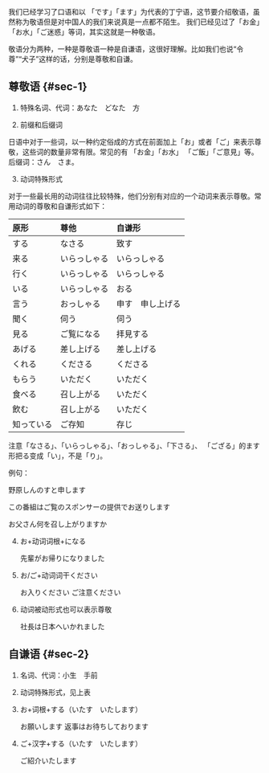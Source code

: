 我们已经学习了口语和以 「です」「ます」为代表的丁宁语，这节要介绍敬语，虽然称为敬语但是对中国人的我们来说真是一点都不陌生。 我们已经见过了「お金」「お水」「ご迷惑」等词，其实这就是一种敬语。

敬语分为两种，一种是尊敬语一种是自谦语，这很好理解。比如我们也说“令尊”“犬子”这样的话，分别是尊敬和自谦。

## 尊敬语 {#sec-1}

1. 特殊名词、代词：あなた　どなた　方

2. 前缀和后缀词

日语中对于一些词，以一种约定俗成的方式在前面加上「お」或者「ご」来表示尊敬，这些词的数量非常有限。常见的有 「お金」「お水」 「ご飯」「ご意見」等。后缀词：さん　さま。

3. 动词特殊形式 

对于一些最长用的动词往往比较特殊，他们分别有对应的一个动词来表示尊敬。常用动词的尊敬和自谦形式如下：

| 原形 | 尊他 | 自谦形 |
| :--- | :--- | :--- |
| する | なさる | 致す |
| 来る | いらっしゃる | いらっしゃる |
| 行く | いらっしゃる | いらっしゃる |
| いる | いらっしゃる | おる |
| 言う | おっしゃる | 申す　申し上げる |
| 聞く | 伺う | 伺う |
| 見る | ご覧になる | 拝見する |
| あげる | 差し上げる | 差し上げる |
| くれる | くださる | くださる |
| もらう | いただく | いただく |
| 食べる | 召し上がる | いただく |
| 飲む | 召し上がる | いただく |
| 知っている | ご存知 | 存じ |


注意「なさる」、「いらっしゃる」、「おっしゃる」、「下さる」、 「ござる」的ます形把る变成「い」，不是「り」。

例句： 

野原しんのすと申します

この番組はご覧のスポンサーの提供でお送りします

お父さん何を召し上がりますか

4. お+动词词根+になる

   先輩がお帰りになりました 

5. お/ご+动词词干ください

   お入りください
   ご注意ください

6. 动词被动形式也可以表示尊敬

   社長は日本へいかれました

## 自谦语 {#sec-2}

1. 名词、代词：小生　手前
2. 动词特殊形式，见上表
3. お+词根+する（いたす　いたします）
   
   お願いします
   返事はお待ちしております

4. ご+汉字+する（いたす　いたします）

   ご紹介いたします

